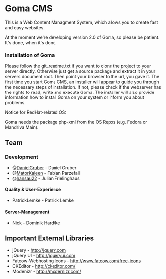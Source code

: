 Goma CMS
========

This is a Web Content Managment System, which allows you to create fast and easy websites.

At the moment we're developing version 2.0 of Goma, so please be patient. It's done, when it's done.

### Installation of Goma

Please follow the git_readme.txt if you want to clone the project to your server directly.
Otherwise just get a source package and extract it in your servers document root.
Then point your browser to the url, you gave it.
The first time you start Goma CMS, an installer will appear to guide you through the
necessary steps of installation.
If not, please check if the webserver has the rights to read, write and execute Goma.
The installer will also provide information how to install Goma on your system or inform you about problems.

Notice for RedHat-related OS:

Goma needs the package php-xml from the OS Repos (e.g. Fedora or Mandriva Main).


Team
----

### Development
* @[DanielGruber](https://github.com/danielgruber) - Daniel Gruber
* @[MatorKaleen](https://github.com/MatorKaleen) - Fabian Parzefall
* @[hansau22](https://github.com/hansau22) - Julian Frielinghaus

#### Quality & User-Experience
* PatrickLemke - Patrick Lemke

#### Server-Management
* Nick - Dominik Hardtke

Important External Libraries
------------------
* jQuery - http://jquery.com
* jQuery UI - http://jqueryui.com
* Fatcow-Webhosting Icons - http://www.fatcow.com/free-icons
* CKEditor - http://ckeditor.com/
* Modenizr - http://modernizr.com/
